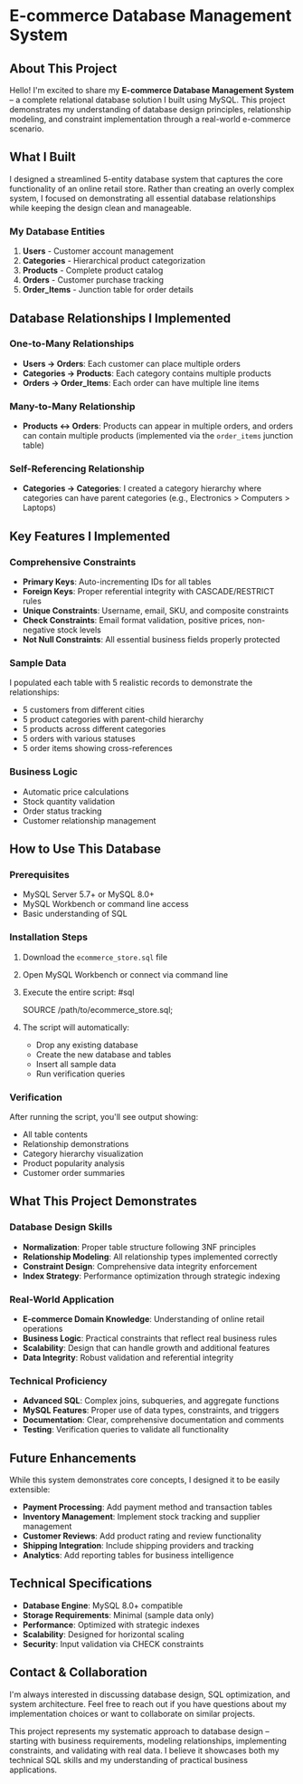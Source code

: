 # E-commerce Database Management System

## About This Project

Hello! I'm excited to share my **E-commerce Database Management System** – a complete relational database solution I built using MySQL. This project demonstrates my understanding of database design principles, relationship modeling, and constraint implementation through a real-world e-commerce scenario.

## What I Built

I designed a streamlined 5-entity database system that captures the core functionality of an online retail store. Rather than creating an overly complex system, I focused on demonstrating all essential database relationships while keeping the design clean and manageable.

### My Database Entities

1. **Users** - Customer account management
2. **Categories** - Hierarchical product categorization  
3. **Products** - Complete product catalog
4. **Orders** - Customer purchase tracking
5. **Order_Items** - Junction table for order details

## Database Relationships I Implemented

### One-to-Many Relationships
- **Users → Orders**: Each customer can place multiple orders
- **Categories → Products**: Each category contains multiple products
- **Orders → Order_Items**: Each order can have multiple line items

### Many-to-Many Relationship
- **Products ↔ Orders**: Products can appear in multiple orders, and orders can contain multiple products (implemented via the `order_items` junction table)

### Self-Referencing Relationship
- **Categories → Categories**: I created a category hierarchy where categories can have parent categories (e.g., Electronics > Computers > Laptops)

## Key Features I Implemented

### Comprehensive Constraints
- **Primary Keys**: Auto-incrementing IDs for all tables
- **Foreign Keys**: Proper referential integrity with CASCADE/RESTRICT rules
- **Unique Constraints**: Username, email, SKU, and composite constraints
- **Check Constraints**: Email format validation, positive prices, non-negative stock levels
- **Not Null Constraints**: All essential business fields properly protected

### Sample Data
I populated each table with 5 realistic records to demonstrate the relationships:
- 5 customers from different cities
- 5 product categories with parent-child hierarchy
- 5 products across different categories
- 5 orders with various statuses
- 5 order items showing cross-references

### Business Logic
- Automatic price calculations
- Stock quantity validation
- Order status tracking
- Customer relationship management

## How to Use This Database

### Prerequisites
- MySQL Server 5.7+ or MySQL 8.0+
- MySQL Workbench or command line access
- Basic understanding of SQL

### Installation Steps
1. Download the `ecommerce_store.sql` file
2. Open MySQL Workbench or connect via command line
3. Execute the entire script:
   #sql
   
   SOURCE /path/to/ecommerce_store.sql;
 
5. The script will automatically:
   - Drop any existing database
   - Create the new database and tables
   - Insert all sample data
   - Run verification queries

### Verification
After running the script, you'll see output showing:
- All table contents
- Relationship demonstrations
- Category hierarchy visualization
- Product popularity analysis
- Customer order summaries

## What This Project Demonstrates

### Database Design Skills
- **Normalization**: Proper table structure following 3NF principles
- **Relationship Modeling**: All relationship types implemented correctly
- **Constraint Design**: Comprehensive data integrity enforcement
- **Index Strategy**: Performance optimization through strategic indexing

### Real-World Application
- **E-commerce Domain Knowledge**: Understanding of online retail operations
- **Business Logic**: Practical constraints that reflect real business rules
- **Scalability**: Design that can handle growth and additional features
- **Data Integrity**: Robust validation and referential integrity

### Technical Proficiency
- **Advanced SQL**: Complex joins, subqueries, and aggregate functions
- **MySQL Features**: Proper use of data types, constraints, and triggers
- **Documentation**: Clear, comprehensive documentation and comments
- **Testing**: Verification queries to validate all functionality

## Future Enhancements

While this system demonstrates core concepts, I designed it to be easily extensible:

- **Payment Processing**: Add payment method and transaction tables
- **Inventory Management**: Implement stock tracking and supplier management
- **Customer Reviews**: Add product rating and review functionality
- **Shipping Integration**: Include shipping providers and tracking
- **Analytics**: Add reporting tables for business intelligence

## Technical Specifications

- **Database Engine**: MySQL 8.0+ compatible
- **Storage Requirements**: Minimal (sample data only)
- **Performance**: Optimized with strategic indexes
- **Scalability**: Designed for horizontal scaling
- **Security**: Input validation via CHECK constraints

## Contact & Collaboration

I'm always interested in discussing database design, SQL optimization, and system architecture. Feel free to reach out if you have questions about my implementation choices or want to collaborate on similar projects.

This project represents my systematic approach to database design – starting with business requirements, modeling relationships, implementing constraints, and validating with real data. I believe it showcases both my technical SQL skills and my understanding of practical business applications.
